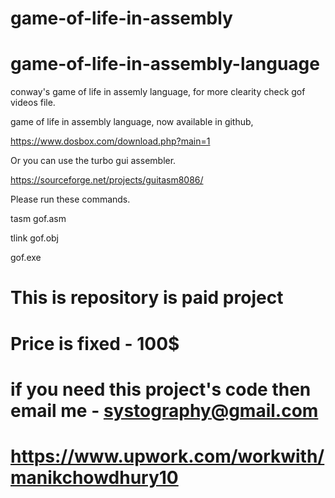 # game-of-life-in-assembly
# game-of-life-in-assembly-language

conway's game of life in assemly language, for more clearity check gof videos file.

game of life in assembly language, now available in github,

https://www.dosbox.com/download.php?main=1

Or you can use the turbo gui assembler.

https://sourceforge.net/projects/guitasm8086/

Please run these commands.


tasm gof.asm

tlink gof.obj

gof.exe

# This is repository is paid project
# Price is fixed - 100$
# if you need this project's code then email me - systography@gmail.com
# https://www.upwork.com/workwith/manikchowdhury10
